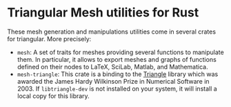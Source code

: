 Triangular Mesh utilities for Rust
==================================

These mesh generation and manipulations utilities come in several
crates for triangular.  More precisely:

- `mesh`: A set of traits for meshes providing several functions to
  manipulate them.  In particular, it allows to export meshes and
  graphs of functions defined on their nodes to LaTeX, SciLab,
  Matlab, and Mathematica.
- `mesh-triangle`: This crate is a binding to the [Triangle][] library
  which was awarded the James Hardy Wilkinson Prize in Numerical
  Software in 2003.  If `libtriangle-dev` is not installed on your
  system, it will install a local copy for this library.


[Triangle]: http://www.cs.cmu.edu/~quake/triangle.html
